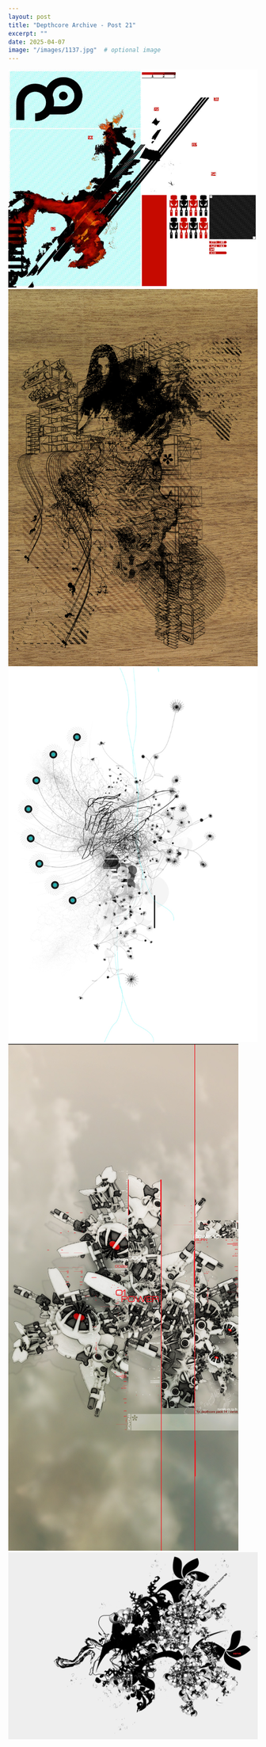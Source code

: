 ```yaml
---
layout: post
title: "Depthcore Archive - Post 21"
excerpt: ""
date: 2025-04-07
image: "/images/1137.jpg"  # optional image
---
```


<img src="/images/1137.jpg">
<img src="/images/1138.jpg" alt="1138.jpg"/>
<img src="/images/1139.jpg" alt="1139.jpg"/>
<img src="/images/1140.jpg" alt="1140.jpg"/>
<img src="/images/1143.jpg" alt="1143.jpg"/>
